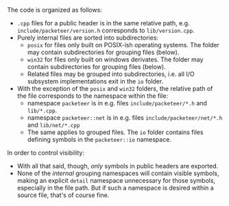 The code is organized as follows:

- `.cpp` files for a public header is in the same relative path, e.g.
  `include/packeteer/version.h` corresponds to `lib/version.cpp`.
- Purely internal files are sorted into subdirectories:
  - `posix` for files only built on POSIX-ish operating systems. The folder may
    contain subdirectories for grouping files (below).
  - `win32` for files only built on windows derivates. The folder may contain
    subdirectories for grouping files (below).
  - Related files may be grouped into subdirectories, i.e. all I/O subsystem
    implementations exit in the `io` folder.
- With the exception of the `posix` and `win32` folders, the relative path of
  the file corresponds to the namespace within the file:
  - namespace `packeteer` is in e.g. files `include/packeteer/*.h` and
    `lib/*.cpp`.
  - namespace `packeteer::net` is in e.g. files `include/packeteer/net/*.h`
    and `lib/net/*.cpp`
  - The same applies to grouped files. The `io` folder contains files defining
    symbols in the `packeteer::io` namespace.

In order to control visibility:

- With all that said, though, *only* symbols in public headers are exported.
- None of the *internal* grouping namespaces will contain visible symbols,
  making an explicit `detail` namespace unnecessary for those symbols,
  especially in the file path. But if such a namespace is desired within a
  source file, that's of course fine.

